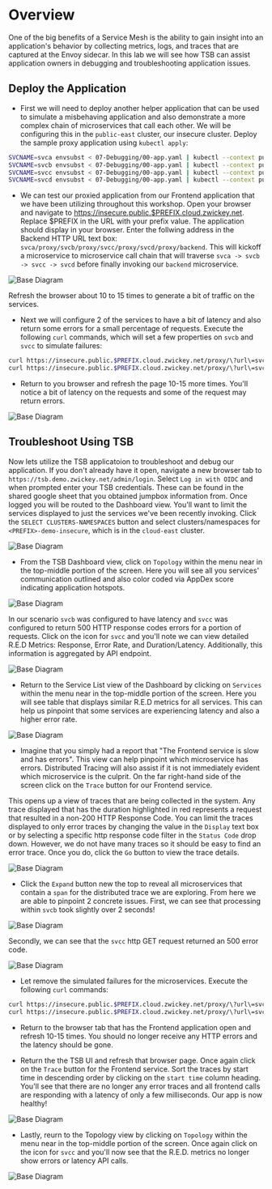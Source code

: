 # Overview
One of the big benefits of a Service Mesh is the ability to gain insight into an application's behavior by collecting metrics, logs, and traces that are captured at the Envoy sidecar.  In this lab we will see how TSB can assist application owners in debugging and troubleshooting application issues.

## Deploy the Application

- First we will need to deploy another helper application that can be used to simulate a misbehaving application and also demonstrate a more complex chain of microservices that call each other.  We will be configuring this in the `public-east` cluster, our insecure cluster.  Deploy the sample proxy application using `kubectl apply`:

```bash
SVCNAME=svca envsubst < 07-Debugging/00-app.yaml | kubectl --context public-east apply -f -
SVCNAME=svcb envsubst < 07-Debugging/00-app.yaml | kubectl --context public-east apply -f -
SVCNAME=svcc envsubst < 07-Debugging/00-app.yaml | kubectl --context public-east apply -f -
SVCNAME=svcd envsubst < 07-Debugging/00-app.yaml | kubectl --context public-east apply -f -
```
- We can test our proxied application from our Frontend application that we have been utilizing throughout this workshop.  Open your browser and navigate to https://insecure.public.$PREFIX.cloud.zwickey.net.  Replace $PREFIX in the URL with your prefix value.  The application should display in your browser.  Enter the follwing address in the Backend HTTP URL text box:  `svca/proxy/svcb/proxy/svcc/proxy/svcd/proxy/backend`.  This will kickoff a microservice to microservice call chain that will traverse `svca -> svcb -> svcc -> svcd` before finally invoking our `backend` microservice.

![Base Diagram](../images/07-app.png)

Refresh the browser about 10 to 15 times to generate a bit of traffic on the services.

- Next we will configure 2 of the services to have a bit of latency and also return some errors for a small percentage of requests.  Execute the following `curl` commands, which will set a few properties on `svcb` and `svcc` to simulate failures:

```bash
curl https://insecure.public.$PREFIX.cloud.zwickey.net/proxy/\?url\=svcc%2Ferrors%2F33\&auth\=\&cachebuster\=123
curl https://insecure.public.$PREFIX.cloud.zwickey.net/proxy/\?url\=svcb%2Flatency%2F2000\&auth\=\&cachebuster\=123
```

- Return to you browser and refresh the page 10-15 more times.  You'll notice a bit of latency on the requests and some of the request may return errors.

![Base Diagram](../images/07-app-error.png)

## Troubleshoot Using TSB
Now lets utilize the TSB applicatoion to troubleshoot and debug our application.  If you don't already have it open, navigate a new browser tab to `https://tsb.demo.zwickey.net/admin/login`.  Select `Log in with OIDC` and when prompted enter your TSB credentials.  These can be found in the shared google sheet that you obtained jumpbox information from.  Once logged you will be routed to the Dashboard view.  You'll want to limit the services displayed to just the services we've been recently invoking.  Click the `SELECT CLUSTERS-NAMESPACES` button and select clusters/namespaces for `<PREFIX>-demo-insecure`, which is in the `cloud-east` cluster.

![Base Diagram](../images/07-select.png)

- From the TSB Dashboard view, click on `Topology` within the menu near in the top-middle portion of the screen.  Here you will see all you services' communication outlined and also color coded via AppDex score indicating application hotspots.

![Base Diagram](../images/07-trouble1.png)

In our scenario `svcb` was configured to have latency and `svcc` was configured to return 500 HTTP  response codes errors for a portion of requests.  Click on the icon for `svcc` and you'll note we can view detailed R.E.D Metrics: Response, Error Rate, and Duration/Latency.  Additionally, this information is aggregated by API endpoint.

![Base Diagram](../images/07-trouble2.png)

- Return to the Service List view of the Dashboard by clicking on `Services` within the menu near in the top-middle portion of the screen.  Here you will see table that displays similar R.E.D metrics for all services.  This can help us pinpoint that some services are experiencing latency and also a higher error rate.  

![Base Diagram](../images/07-trouble3.png)

- Imagine that you simply had a report that "The Frontend service is slow and has errors".  This view can help pinpoint which microservice has errors.   Distributed Tracing will also assist if it is not immediately evident which microservice is the culprit.  On the far right-hand side of the screen click on the `Trace` button for our Frontend service.

This opens up a view of traces that are being collected in the system.  Any trace displayed that has the duration highlighted in red represents a request that resulted in a non-200 HTTP Response Code.  You can limit the traces displayed to only error traces by changing the value in the `Display` text box or by selecting a specific http response code filter in the `Status Code` drop down.  However, we do not have many traces so it should be easy to find an error trace.  Once you do, click the `Go` button to view the trace details.

![Base Diagram](../images/07-trouble4.png)

- Click the `Expand` button new the top to reveal all microservices that contain a `span` for the distributed trace we are exploring.  From here we are able to pinpoint 2 concrete issues.  First, we can see that processing within `svcb` took slightly over 2 seconds!

![Base Diagram](../images/07-trouble5.png)

Secondly, we can see that the `svcc` http GET request returned an 500 error code.

![Base Diagram](../images/07-trouble6.png)

- Let remove the simulated failures for the microservices.  Execute the following `curl` commands:

```bash
curl https://insecure.public.$PREFIX.cloud.zwickey.net/proxy/\?url\=svcc%2Ferrors%2F0\&auth\=\&cachebuster\=123
curl https://insecure.public.$PREFIX.cloud.zwickey.net/proxy/\?url\=svcb%2Flatency%2F0\&auth\=\&cachebuster\=456
```

- Return to the browser tab that has the Frontend application open and refresh 10-15 times.  You should no longer receive any HTTP errors and the latency should be gone.

- Return the the TSB UI and refresh that browser page.  Once again click on the `Trace` button for the Frontend service.  Sort the traces by start time in descending order by clicking on the `start time` column heading.  You'll see that there are no longer any error traces and all frontend calls are responding with a latency of only a few milliseconds.  Our app is now healthy!

![Base Diagram](../images/07-trouble7.png)

- Lastly, reurn to the Topology view by clicking on `Topology` within the menu near in the top-middle portion of the screen.  Once again click on the icon for `svcc` and you'll now see that the R.E.D. metrics no longer show errors or latency API calls.

![Base Diagram](../images/07-trouble8.png)